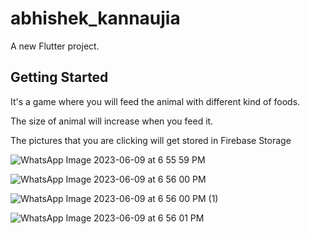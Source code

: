 # abhishek_kannaujia

A new Flutter project.

## Getting Started

It's a game where you will feed the animal with different kind of foods.

The size of animal will increase when you feed it.

The pictures that you are clicking will get stored in Firebase Storage


![WhatsApp Image 2023-06-09 at 6 55 59 PM](https://github.com/Abhishek8187/Alemeno-Game/assets/72517135/d5edb586-8131-478a-961b-cb209a090e47)




![WhatsApp Image 2023-06-09 at 6 56 00 PM](https://github.com/Abhishek8187/Alemeno-Game/assets/72517135/b05a2506-10e2-4227-be93-ccb2d3a6db1b)




![WhatsApp Image 2023-06-09 at 6 56 00 PM (1)](https://github.com/Abhishek8187/Alemeno-Game/assets/72517135/b8ee5853-803a-4ed4-9ca5-82552d4a7f35)




![WhatsApp Image 2023-06-09 at 6 56 01 PM](https://github.com/Abhishek8187/Alemeno-Game/assets/72517135/28b84257-51fe-4db2-837d-5ddf0c49c4b2)
